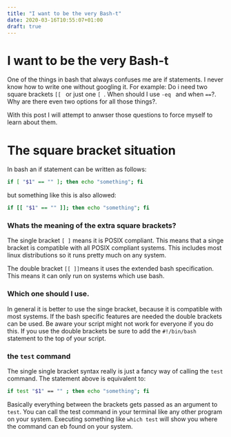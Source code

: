 ```yaml
---
title: "I want to be the very Bash-t"
date: 2020-03-16T10:55:07+01:00
draft: true
---
```


# I want to be the very Bash-t

One of the things in bash that always confuses me are if statements. I never know how to write one without googling it.
For example: Do i need two square brackets `[[ ` or just one `[ `. When should I use `-eq ` and when `==`?. Why are there even two options for all those things?.

With this post I will attempt to anwser those questions to force myself to learn about them.

# The square bracket situation
In bash an if statement can be written as follows:

```bash
if [ "$1" == "" ]; then echo "something"; fi
```

but something like this is also allowed:
```bash
if [[ "$1" == "" ]]; then echo "something"; fi
```

### Whats the meaning of the extra square brackets?

The single bracket `[ ]` means it is POSIX compliant. This means that a singe bracket is compatible with all POSIX compliant systems.
This includes most linux distributions so it runs pretty much on any system.

The double bracket `[[ ]]`means it uses the extended bash specification. This means it can only run on systems which use bash. 

### Which one should I use.
In general it is better to use the singe bracket, because it is compatible with most systems.
If the bash specific features are needed the double brackets can be used. Be aware your script might not work for everyone if you do this.
If you use the double brackets be sure to add the `#!/bin/bash` statement to the top of your script.

###  the `test` command
The single single bracket syntax really is just a fancy way of calling the `test` command. The statement above is equivalent to:

```bash
if test "$1" == "" ; then echo "something"; fi
```

Basically everything between the brackets gets passed as an argument to `test`. You can call the test command in your terminal like any other program on your system. Executing something like `which test` will show you where the command can eb found on your system.